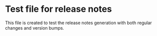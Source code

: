 # Test file for release notes

This file is created to test the release notes generation with both regular changes and version bumps.